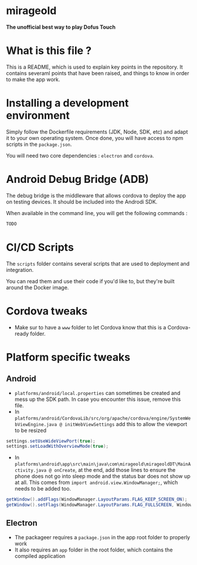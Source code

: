# mirageold 

**The unofficial best way to play Dofus Touch**

# What is this file ? 

This is a README, which is used to explain key points in the repository. 
It contains severaml points that have been raised, and things to know in order to make the app work. 

# Installing a development environment

Simply follow the Dockerfile requirements (JDK, Node, SDK, etc) and adapt it to your own operating system. 
Once done, you will have access to npm scripts in the `package.json`.

You will need two core dependencies : `electron` and `cordova`.

# Android Debug Bridge (ADB)

The debug bridge is the middleware that allows cordova to deploy the app on testing devices. It should be included into the Androdi SDK.

When available in the command line, you will get the following commands : 

```bash
TODO
```

# CI/CD Scripts

The `scripts` folder contains several scripts that are used to deployment and integration. 

You can read them and use their code if you'd like to, but they're built around the Docker image.

# Cordova tweaks

- Make sur to have a `www` folder to let Cordova know that this is a Cordova-ready folder. 

# Platform specific tweaks

## Android

- `platforms/android/local.properties` can sometimes be created and mess up the SDK path. In case you encounter this issue, remove this file. 
- In `platforms/android/CordovaLib/src/org/apache/cordova/engine/SystemWebViewEngine.java @ initWebViewSettings` add this to allow the viewport to be resized
```java
settings.setUseWideViewPort(true);
settings.setLoadWithOverviewMode(true);
```
- In `platforms\android\app\src\main\java\com\mirageold\mirageoldDT\MainActivity.java @ onCreate`, at the end, add those lines to ensure the phone does not go into sleep mode and the status bar does not show up at all. This comes from `import android.view.WindowManager;`, which needs to be added too.
```java
getWindow().addFlags(WindowManager.LayoutParams.FLAG_KEEP_SCREEN_ON);
getWindow().setFlags(WindowManager.LayoutParams.FLAG_FULLSCREEN, WindowManager.LayoutParams.FLAG_FULLSCREEN);
```

## Electron

- The packageer requires a `package.json` in the app root folder to properly work
- It also requires an `app` folder in the root folder, which contains the compiled application